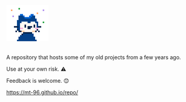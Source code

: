 <div <center><img src="CydiaIcon.png" alt="MT-96's Cydia Repo"></center>
<br> <br>
  
A repository that hosts some of my old projects from a few years ago.

Use at your own risk. ⚠️

Feedback is welcome. 😊

https://mt-96.github.io/repo/

